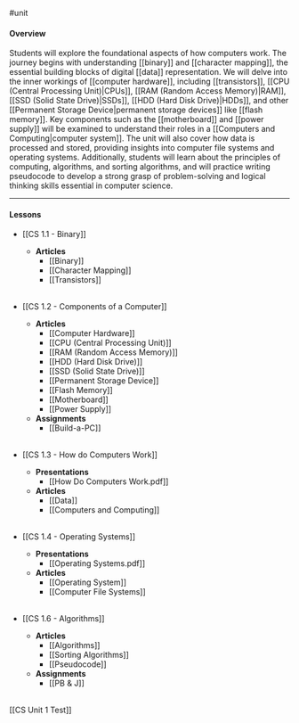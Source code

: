 #unit
#### Overview

Students will explore the foundational aspects of how computers work. The journey begins with understanding [[binary]] and [[character mapping]], the essential building blocks of digital [[data]] representation. We will delve into the inner workings of [[computer hardware]], including [[transistors]], [[CPU  (Central Processing Unit)|CPUs]], [[RAM (Random Access Memory)|RAM]], [[SSD (Solid State Drive)|SSDs]], [[HDD (Hard Disk Drive)|HDDs]], and other [[Permanent Storage Device|permanent storage devices]] like [[flash memory]]. Key components such as the [[motherboard]] and [[power supply]] will be examined to understand their roles in a [[Computers and Computing|computer system]]. The unit will also cover how data is processed and stored, providing insights into computer file systems and operating systems. Additionally, students will learn about the principles of computing, algorithms, and sorting algorithms, and will practice writing pseudocode to develop a strong grasp of problem-solving and logical thinking skills essential in computer science.

---
#### Lessons

*  [[CS 1.1 - Binary]]
	* **Articles**
		* [[Binary]]
		* [[Character Mapping]]
		* [[Transistors]]<br><br>

* [[CS 1.2 - Components of a Computer]]
	* **Articles**
		- [[Computer Hardware]]
		- [[CPU  (Central Processing Unit)]]
		- [[RAM (Random Access Memory)]]
		- [[HDD (Hard Disk Drive)]]
		- [[SSD (Solid State Drive)]]
		- [[Permanent Storage Device]]
		- [[Flash Memory]]
		- [[Motherboard]]
		- [[Power Supply]]
	* **Assignments**
		- [[Build-a-PC]]</br></br>

* [[CS 1.3 - How do Computers Work]]
	* **Presentations**
		- [[How Do Computers Work.pdf]]
	* **Articles**
		- [[Data]]
		- [[Computers and Computing]]</br></br>
	
* [[CS 1.4 - Operating Systems]]
	* **Presentations**
		- [[Operating Systems.pdf]]
	* **Articles**
		- [[Operating System]]
		- [[Computer File Systems]]</br></br>
* [[CS 1.6 - Algorithms]]
	* **Articles**
		- [[Algorithms]]
		- [[Sorting Algorithms]]
		- [[Pseudocode]]
	* **Assignments**
		- [[PB & J]]</br></br>

[[CS Unit 1 Test]]

